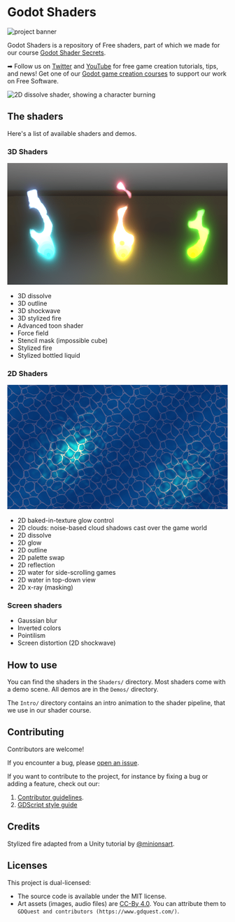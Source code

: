 # Godot Shaders

![project banner](./img/banner-shader-secrets.png)

Godot Shaders is a repository of Free shaders, part of which we made for our course [Godot Shader Secrets](https://gdquest.mavenseed.com/courses/godot-shader-secrets).

➡ Follow us on [Twitter](https://twitter.com/NathanGDQuest) and [YouTube](https://www.youtube.com/c/gdquest/) for free game creation tutorials, tips, and news! Get one of our [Godot game creation courses](https://gdquest.mavenseed.com/) to support our work on Free Software.

![2D dissolve shader, showing a character burning](./img/robi-in-flames.png)

## The shaders

Here's a list of available shaders and demos.

### 3D Shaders

![Stylized fire shader](img/stylized-fire.png)

- 3D dissolve
- 3D outline
- 3D shockwave
- 3D stylized fire
- Advanced toon shader
- Force field
- Stencil mask (impossible cube)
- Stylized fire
- Stylized bottled liquid

### 2D Shaders

![2D water shader with light support](./img/water2d.png)

- 2D baked-in-texture glow control
- 2D clouds: noise-based cloud shadows cast over the game world
- 2D dissolve
- 2D glow
- 2D outline
- 2D palette swap
- 2D reflection
- 2D water for side-scrolling games
- 2D water in top-down view
- 2D x-ray (masking)

### Screen shaders

- Gaussian blur
- Inverted colors
- Pointilism
- Screen distortion (2D shockwave)

## How to use

You can find the shaders in the `Shaders/` directory. Most shaders come with a demo scene. All demos are in the `Demos/` directory.

The `Intro/` directory contains an intro animation to the shader pipeline, that we use in our shader course.

## Contributing

Contributors are welcome!

If you encounter a bug, please [open an issue](https://github.com/GDQuest/godot-game-harvester/issues/new).

If you want to contribute to the project, for instance by fixing a bug or adding a feature, check out our:

1. [Contributor guidelines](https://www.gdquest.com/docs/guidelines/contributing-to/gdquest-projects/).
1. [GDScript style guide](https://www.gdquest.com/docs/guidelines/best-practices/godot-gdscript/)

## Credits

Stylized fire adapted from a Unity tutorial by [@minionsart](https://twitter.com/minionsart/).

## Licenses

This project is dual-licensed:

- The source code is available under the MIT license.
- Art assets (images, audio files) are [CC-By 4.0](https://creativecommons.org/licenses/by/4.0/). You can attribute them to `GDQuest and contributors (https://www.gdquest.com/)`.
